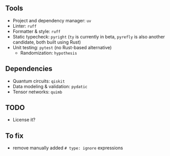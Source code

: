 ## Tools

- Project and dependency manager: `uv`
- Linter: `ruff`
- Formatter & style: `ruff`
- Static typecheck: `pyright` (`ty` is currently in beta, `pyrefly` is also another candidate, both built using Rust)
- Unit testing: `pytest` (no Rust-based alternative)
    - Randomization: `hypothesis`

## Dependencies

- Quantum circuits: `qiskit`
- Data modeling & validation: `pydatic`
- Tensor networks: `quimb`

## TODO

- License it?

## To fix

- remove manually added `# type: ignore` expressions
